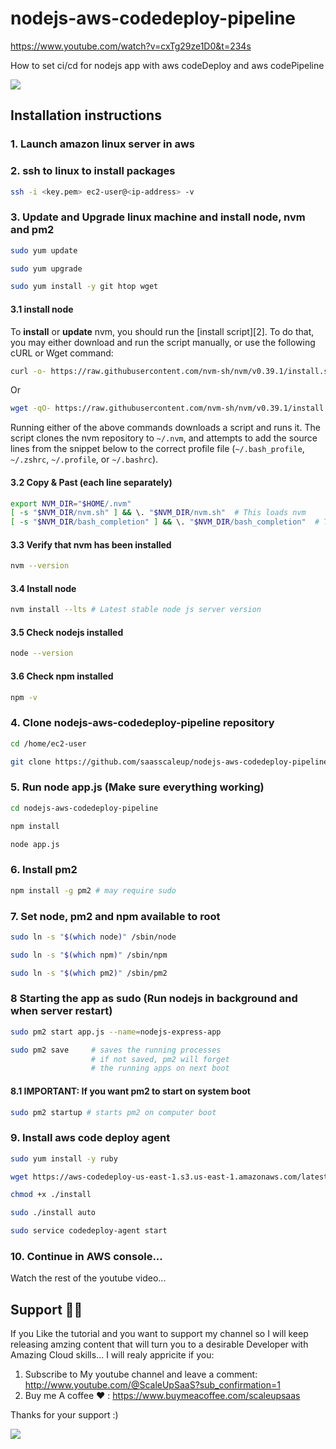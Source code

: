 # nodejs-aws-codedeploy-pipeline

https://www.youtube.com/watch?v=cxTg29ze1D0&t=234s

How to set ci/cd for nodejs app with aws codeDeploy and aws codePipeline

<a href="https://www.buymeacoffee.com/scaleupsaas"><img src="https://img.buymeacoffee.com/button-api/?text=Buy me a coffee&emoji=&slug=scaleupsaas&button_colour=BD5FFF&font_colour=ffffff&font_family=Cookie&outline_colour=000000&coffee_colour=FFDD00" /></a>

## Installation instructions

### 1. Launch amazon linux server in aws

### 2. ssh to linux to install packages

```sh
ssh -i <key.pem> ec2-user@<ip-address> -v
```

### 3. Update and Upgrade linux machine and install node, nvm and pm2

```sh
sudo yum update
```

```sh
sudo yum upgrade
```

```sh
sudo yum install -y git htop wget
```

#### 3.1 install node

To **install** or **update** nvm, you should run the [install script][2]. To do that, you may either download and run the script manually, or use the following cURL or Wget command:

```sh
curl -o- https://raw.githubusercontent.com/nvm-sh/nvm/v0.39.1/install.sh | bash
```

Or

```sh
wget -qO- https://raw.githubusercontent.com/nvm-sh/nvm/v0.39.1/install.sh | bash
```

Running either of the above commands downloads a script and runs it. The script clones the nvm repository to `~/.nvm`, and attempts to add the source lines from the snippet below to the correct profile file (`~/.bash_profile`, `~/.zshrc`, `~/.profile`, or `~/.bashrc`).

#### 3.2 Copy & Past (each line separately)

<a id="profile_snippet"></a>

```sh
export NVM_DIR="$HOME/.nvm"
[ -s "$NVM_DIR/nvm.sh" ] && \. "$NVM_DIR/nvm.sh"  # This loads nvm
[ -s "$NVM_DIR/bash_completion" ] && \. "$NVM_DIR/bash_completion"  # This loads nvm bash_completion
```

#### 3.3 Verify that nvm has been installed

```sh
nvm --version
```

#### 3.4 Install node

```sh
nvm install --lts # Latest stable node js server version
```

#### 3.5 Check nodejs installed

```sh
node --version
```

#### 3.6 Check npm installed

```sh
npm -v
```

### 4. Clone nodejs-aws-codedeploy-pipeline repository

```sh
cd /home/ec2-user
```

```sh
git clone https://github.com/saasscaleup/nodejs-aws-codedeploy-pipeline.git
```

### 5. Run node app.js (Make sure everything working)

```sh
cd nodejs-aws-codedeploy-pipeline
```

```sh
npm install
```

```sh
node app.js
```

### 6. Install pm2

```sh
npm install -g pm2 # may require sudo
```

### 7. Set node, pm2 and npm available to root

```sh
sudo ln -s "$(which node)" /sbin/node
```

```sh
sudo ln -s "$(which npm)" /sbin/npm
```

```sh
sudo ln -s "$(which pm2)" /sbin/pm2
```

### 8 Starting the app as sudo (Run nodejs in background and when server restart)

```sh
sudo pm2 start app.js --name=nodejs-express-app
```

```sh
sudo pm2 save     # saves the running processes
                  # if not saved, pm2 will forget
                  # the running apps on next boot
```

#### 8.1 IMPORTANT: If you want pm2 to start on system boot

```sh
sudo pm2 startup # starts pm2 on computer boot
```

### 9. Install aws code deploy agent

```sh
sudo yum install -y ruby
```

```sh
wget https://aws-codedeploy-us-east-1.s3.us-east-1.amazonaws.com/latest/install
```

```sh
chmod +x ./install
```

```sh
sudo ./install auto
```

```sh
sudo service codedeploy-agent start
```

### 10. Continue in AWS console...

Watch the rest of the youtube video...

## Support 🙏😃

If you Like the tutorial and you want to support my channel so I will keep releasing amzing content that will turn you to a desirable Developer with Amazing Cloud skills... I will realy appricite if you:

1.  Subscribe to My youtube channel and leave a comment: http://www.youtube.com/@ScaleUpSaaS?sub_confirmation=1
2.  Buy me A coffee ❤️ : https://www.buymeacoffee.com/scaleupsaas

Thanks for your support :)

<a href="https://www.buymeacoffee.com/scaleupsaas"><img src="https://img.buymeacoffee.com/button-api/?text=Buy me a coffee&emoji=&slug=scaleupsaas&button_colour=FFDD00&font_colour=000000&font_family=Cookie&outline_colour=000000&coffee_colour=ffffff" /></a>
